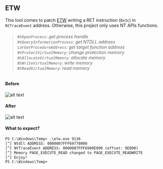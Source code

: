 ## ETW

This tool comes to patch [ETW](https://learn.microsoft.com/pt-br/windows-hardware/drivers/devtest/event-tracing-for-windows--etw-) writing a RET instruction (`0x3c`) in `NtTraceEvent` address. Otherwise, this project only uses NT APIs functions.

> ###### `NtOpenProcess`: get process handle <br> `NtQueryInformationProcess`: get NTDLL address <br> `LdrGetProcedureAddress`: get target function address <br> `NtProtectVirtualMemory`: change protection memory <br> `NtAllocateVirtualMemory`: allocate memory <br> `NtWriteVirtualMemory`: write memory <br> `NtReadVirtualMemory`: read memory


#### Before

![alt text](https://i.imgur.com/GbYnY4k.png)

#### After

![alt text](https://i.imgur.com/2ezpAfd.png)

#### What to expect?

```txt
PS C:\Windows\Temp> .\etw.exe 9136
[^] Ntdll ADDRESS: 0000007FFF69770000
[^] NtTraceEvent ADDRESS: 0000007FFF6980E090 (offset: 9E090)
[^] Memory PAGE_EXECUTE_READ changed to PAGE_EXECUTE_READWRITE
[^] Enjoy!
PS C:\Windows\Temp>
```
